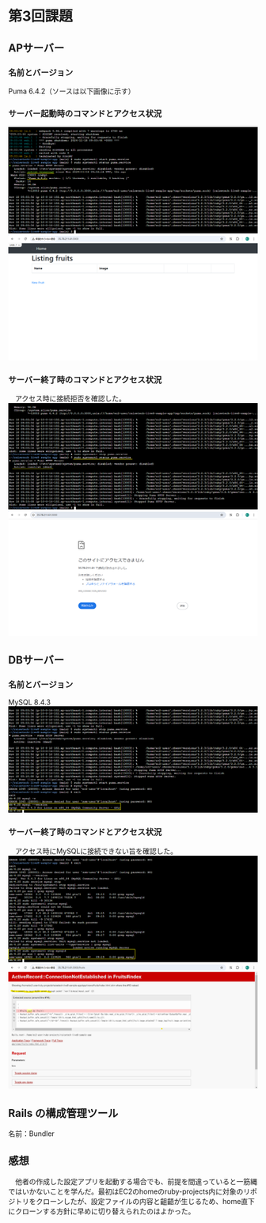 # 第3回課題

## APサーバー
### 名前とバージョン
Puma 6.4.2（ソースは以下画像に示す）

### サーバー起動時のコマンドとアクセス状況
![image](1-1.png)
![image](1-2.png)

### サーバー終了時のコマンドとアクセス状況
　アクセス時に接続拒否を確認した。
![image](2-1.png)
![image](2-2.png)

## DBサーバー
### 名前とバージョン
MySQL 8.4.3
![image](3.png)

### サーバー終了時のコマンドとアクセス状況
　アクセス時にMySQLに接続できない旨を確認した。
![image](4-1.png)
![image](4-2.png)

## Rails の構成管理ツール
名前：Bundler

## 感想
　他者の作成した設定アプリを起動する場合でも、前提を間違っていると一筋縄ではいかないことを学んだ。最初はEC2のhomeのruby-projects内に対象のリポジトリをクローンしたが、設定ファイルの内容と齟齬が生じるため、home直下にクローンする方針に早めに切り替えられたのはよかった。